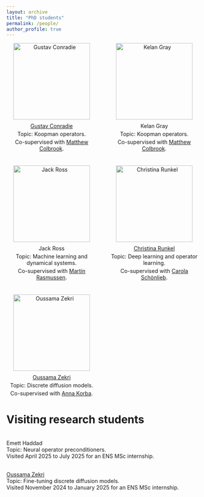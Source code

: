 ```yaml
---
layout: archive
title: "PhD students"
permalink: /people/
author_profile: true
---
```

<style>
.students {
  display: grid;
  grid-template-columns: 1fr 1fr; /* two equal columns */
  gap: 2rem;
}

.student {
  text-align: center; /* center image + text */
}

.student img {
  width: auto; /* adjust as needed */
  height: 200px;
  display: block;
  margin: 0 auto 0.5rem;
}

.student p {
  margin: 0.25rem 0;
}

/* Collapse to one column on small screens */
@media (max-width: 700px) {
  .students {
    grid-template-columns: 1fr; /* single column */
  }
}
</style>

<div class="students">
  <div class="student">
    <img src="https://nboulle.github.io/images/conradie.jpeg" alt="Gustav Conradie">
    <p><a href="https://www.maths.cam.ac.uk/person/gjc51">Gustav Conradie</a></p>
    <p>Topic: Koopman operators.</p>
    <p>Co-supervised with <a href="https://www.damtp.cam.ac.uk/user/mjc249/home.html">Matthew Colbrook</a>.</p>
  </div>

  <div class="student">
    <img src="https://nboulle.github.io/images/gray.jpeg" alt="Kelan Gray">
    <p>Kelan Gray</p>
    <p>Topic: Koopman operators.</p>
    <p>Co-supervised with <a href="https://www.damtp.cam.ac.uk/user/mjc249/home.html">Matthew Colbrook</a>.</p>
  </div>

  <div class="student">
    <img src="https://nboulle.github.io/images/ross.jpeg" alt="Jack Ross">
    <p>Jack Ross</p>
    <p>Topic: Machine learning and dynamical systems.</p>
    <p>Co-supervised with <a href="https://www.ma.imperial.ac.uk/~mrasmuss/">Martin Rasmussen</a>.</p>
  </div>

  <div class="student">
    <img src="https://nboulle.github.io/images/runkel.jpg" alt="Christina Runkel">
    <p><a href="https://www.damtp.cam.ac.uk/person/cr661">Christina Runkel</a></p>
    <p>Topic: Deep learning and operator learning.</p>
    <p>Co-supervised with <a href="https://www.damtp.cam.ac.uk/person/cbs31">Carola Schönlieb</a>.</p>
  </div>

  <div class="student">
    <img src="https://nboulle.github.io/images/zekri.jpg" alt="Oussama Zekri">
    <p><a href="https://www.oussamazekri.fr/">Oussama Zekri</a></p>
    <p>Topic: Discrete diffusion models.</p>
    <p>Co-supervised with <a href="https://akorba.github.io/">Anna Korba</a>.</p>
  </div>
</div>


# Visiting research students

<p>
  <br>Emett Haddad
  <br>Topic: Neural operator preconditioners.
  <br> Visited April 2025 to July 2025 for an ENS MSc internship.
</p>

<p>
  <br> <a href="https://www.oussamazekri.fr/">Oussama Zekri</a>
  <br>Topic: Fine-tuning discrete diffusion models.
  <br> Visited November 2024 to January 2025 for an ENS MSc internship.
</p>